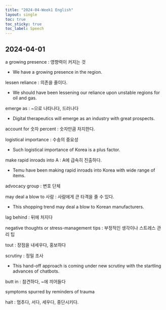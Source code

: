```yaml
---
title: "2024-04-Week1 English"
layout: single
toc: true
toc_sticky: true
toc_label: Speech
---
```


## 2024-04-01

a growing presence : 영향력이 커지는 것
- We have a growing presence in the region.

lessen reliance : 의존을 줄이다.
- We should have been lessening our reliance upon unstable regions for oil and gas.


emerge as : ~으로 나타나다, 드러나다
- Digital therapeutics will emerge as an industry with great prospects.

account for 숫자 percent : 숫자만큼 차지한다.

logistical importance : 수송의 중요성
- Such logistical importance of Korea is a plus factor.

make rapid inroads into A : A에 급속히 진출하다.
- Temu have been making rapid inroads into Korea with wide range of items.

advocacy group : 변호 단체


may deal a blow to 사람 : 사람에게 큰 타격을 줄 수 있다.
- This shopping trend may deal a blow to Korean manufacturers.

lag behind : 뒤에 처지다

negative thoughts or stress-management tips : 부정적인 생각이나 스트레스 관리 팁 


tout : 장점을 내세우다, 홍보하다

scrutiny : 정밀 조사
- This hand-off approach is coming under new scrutiny with the startling advances of chatbots.

butt in : 참견하다, ~에 끼어들다

symptoms spurred by reminders of trauma

halt : 멈추다, 서다, 세우다, 중단시키다.